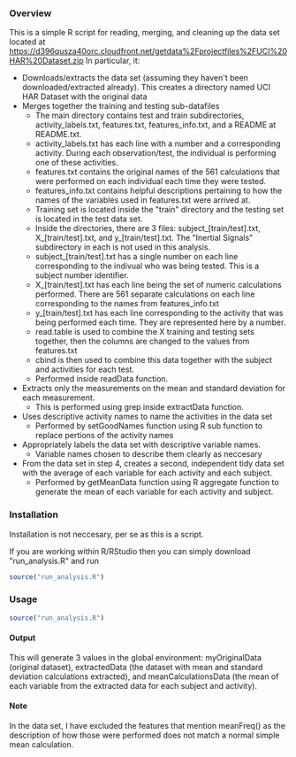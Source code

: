 ### Overview

This is a simple R script for reading, merging, and cleaning up the data set located at https://d396qusza40orc.cloudfront.net/getdata%2Fprojectfiles%2FUCI%20HAR%20Dataset.zip
In particular, it:

-   Downloads/extracts the data set (assuming they haven't been downloaded/extracted already). This creates a directory named UCI HAR Dataset with the original data
-   Merges together the training and testing sub-datafiles
	-	The main directory contains test and train subdirectories, activity_labels.txt, features.txt, features_info.txt, and a README at README.txt.
	-	activity_labels.txt has each line with a number and a corresponding activity. During each observation/test, the individual is performing one of these activities.
	-	features.txt contains the original names of the 561 calculations that were performed on each individual each time they were tested.
	-	features_info.txt contains helpful descriptions pertaining to how the names of the variables used in features.txt were arrived at.
	-	Training set is located inside the "train" directory and the testing set is located in the test data set.
	-	Inside the directories, there are 3 files: subject_[train/test].txt, X_[train/test].txt, and y_[train/test].txt. The "Inertial Signals" subdirectory in each is not used in this analysis.
	-	subject_[train/test].txt has a single number on each line corresponding to the indivual who was being tested. This is a subject number identifier.
	-	X_[train/test].txt has each line being the set of numeric calculations performed. There are 561 separate calculations on each line corresponding to the names from features_info.txt
	-	y_[train/test].txt has each line corresponding to the activity that was being performed each time. They are represented here by a number.
	-	read.table is used to combine the X training and testing sets together, then the columns are changed to the values from features.txt
	-	cbind is then used to combine this data together with the subject and activities for each test.
	-	Performed inside readData function.
-	Extracts only the measurements on the mean and standard deviation for each measurement.
	-	This is performed using grep inside extractData function.
-   Uses descriptive activity names to name the activities in the data set
	-	Performed by setGoodNames function using R sub function to replace pertions of the activity names
-   Appropriately labels the data set with descriptive variable names.
	-	Variable names chosen to describe them clearly as neccesary
-	From the data set in step 4, creates a second, independent tidy data set with the average of each variable for each activity and each subject.
	-	Performed by getMeanData function using R aggregate function to generate the mean of each variable for each activity and subject.

### Installation

Installation is not neccesary, per se as this is a script.

If you are working within R/RStudio then you can simply download "run_analysis.R" and run

```r
source("run_analysis.R")
```

### Usage

```r
source("run_analysis.R")
```

#### Output
This will generate 3 values in the global environment: myOriginalData (original dataset), extractedData (the dataset with mean and standard deviation calculations extracted), and meanCalculationsData (the mean of each variable from the extracted data for each subject and activity).

#### Note
In the data set, I have excluded the features that mention meanFreq() as the description of how those were performed does not match a normal simple mean calculation.

